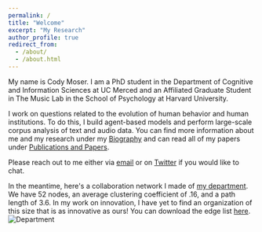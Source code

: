 ```yaml
---
permalink: /
title: "Welcome"
excerpt: "My Research"
author_profile: true
redirect_from: 
  - /about/
  - /about.html
---
```

My name is Cody Moser. I am a PhD student in the Department of Cognitive and Information Sciences at UC Merced and an Affiliated Graduate Student in The Music Lab in the School of Psychology at Harvard University. 

I work on questions related to the evolution of human behavior and human institutions. To do this, I build agent-based models and perform large-scale corpus analysis of text and audio data. You can find more information about me and my research under my [Biography](https://culturologies.co/bio) and can read all of my papers under [Publications and Papers](https://culturologies.co/publications).

Please reach out to me either via [email](mailto:cmoser2@ucmerced.edu) or on [Twitter](https://twitter.com/LTF_01) if you would like to chat.

In the meantime, here's a collaboration network I made of [my department](https://cogsci.ucmerced.edu/). We have 52 nodes, an average clustering coefficient of .16, and a path length of 3.6. In my work on innovation, I have yet to find an organization of this size that is as innovative as ours! You can download the edge list [here](https://culturologies.co/files/Department.csv).
![Department](http://culturologies.co/images/Dept.png)